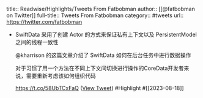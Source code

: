 title:: Readwise/Highlights/Tweets From Fatbobman
author:: [[@fatbobman on Twitter]]
full-title:: Tweets From Fatbobman
category:: #tweets
url:: https://twitter.com/fatbobman

- SwiftData 采用了创建 Actor 的方式来保证私有上下文以及 PersistentModel 之间的线程一致性
  
  @kharrison 的这篇文章介绍了 SwiftData 如何在后台任务中进行数据操作
  
  对于习惯了用一个方法在不同上下文间切换进行操作的CoreData开发者来说，需要重新考虑该如何组织代码
  
  https://t.co/58UbTCxFaQ ([View Tweet](https://twitter.com/fatbobman/status/1692362435980935198)) #Highlight #[[2023-08-18]]
